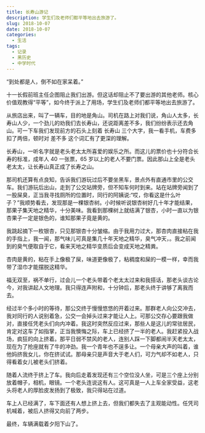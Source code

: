 ```yaml
---
title: 长寿山游记
description: 学生们及老师们都平等地出去旅游了。
slug: 2018-10-07
date: 2018-10-07
categories:
  - 生活
tags:
  - 记录
  - 黑历史
  - 中学时代
---
```


“到处都是人，倒不如在家呆着。”

十一长假前班主任企图阻止我们出游。但这话却阻止不了要出游的其他老师。核心价值观教得“平等”，如今终于派上了用场，学生们及老师们都平等地出去旅游了。

从旅店出来，叫了一辆车，目的地是角山。司机在路上对我们说，角山人太多，长寿山人少，一个劲儿的劝我们去长寿山，还说距离差不多，我们纷纷表示还去角山。可一下车我们发现前方的石头上刻着 长寿山 三个大字，我一看手机，车费多扣了两倍，顿时对 差不多 这个词汇有了更深的理解。

长寿山，一听名字就是老头老太太所喜爱的娱乐之所。而这儿的票价也十分符合长寿的标准，成年人 40 一张票，65 岁以上的老人不要门票。因此那山上全是老头老太太，让长寿山真正成了长寿之山。

那司机还算有点良知，告诉我们游玩过后不要坐黑车，景点外有直通市里的公交车。我们游玩后出山，走到了公交站牌旁，但不知车何时到来。站在站牌旁闻到了一股屎臭，正当我寻找厕所的位置时，同行的阿姨说:“哎，你看这是什么叶子？”我顺势看去，发现那是一棵银杏树。小时候听说银杏树好几十年才能结果，那果子集天地之精华，十分美味。我看到那棵树上就结满了银杏，小时一直以为银杏果子一定是银色的，谁知那果子竟是黄的。

我跳起摘下一枚银杏，只见那银杏十分皱缩。由于我用力过大，那杏肉直接粘在我的手指上，我一闻，那气味儿可真是集几十年天地之精华，臭气冲天，。我之前闻到的臭气便取自于它，看来天地之精华变质后会变成天地之精粪。

杏肉是黄的，粘在手上像极了屎，味道更像极了，粘稠度和屎的一模一样，幸而我带了湿巾才能摆脱这精华。

福无双至，祸不单行，过会儿一个老头带着个老太太过来和我搭话，那老头谈古论今，对我讲起人文地理。我只得连声附和，十分钟后，那老头终于讲够了离我而去。

经过半个多小时的等待，那公交终于慢慢悠悠的开着过来。那群老人向公交冲去，我对同行的人说别着急，公交一会掉头过来才能让人上。可那公交存心要跟我做对，直接任凭老头们向内冲着。我这时突然反应过来，那些人是这儿的常驻居民，肯定对这车了如指掌，正当我懊悔之际，车上已经挤了一半的老人。我赶紧投入战场，疯狂的向上挤着。那平日弱不禁风的老人，连别人踩一下脚都闹半天老太太，现在为了抢座就有了牛的冲劲。我一个青年也不逞多让。一个母亲大声的叫着，谁他妈挤我女儿，你在挤试试。那母亲只是声音大于老人们，可力气却不如老人，只得看着女儿被老头们挤着。

随着人流终于挤上了车。我向后走着发现还有三个空位没人坐，可是三个座上分别放着帽子，相机，眼镜。一个老头连说这有人。这可真是一人上车全家受益，这老头将老人的厚脸皮发扬到了极致，我只得站在过道。

车上人已经满了，车下面还有人想上挤上去，但我们都失去了主观能动性。任凭司机喊着，被后人挤得又向前了两步。

最终，车辆满载着夕阳下山了。
